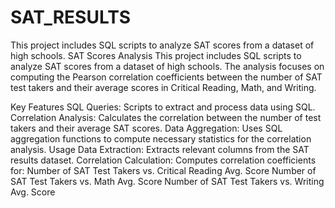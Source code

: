 # SAT_RESULTS
This project includes SQL scripts to analyze SAT scores from a dataset of high schools.
SAT Scores Analysis
This project includes SQL scripts to analyze SAT scores from a dataset of high schools. The analysis focuses on computing the Pearson correlation coefficients between the number of SAT test takers and their average scores in Critical Reading, Math, and Writing.

Key Features
SQL Queries: Scripts to extract and process data using SQL.
Correlation Analysis: Calculates the correlation between the number of test takers and their average SAT scores.
Data Aggregation: Uses SQL aggregation functions to compute necessary statistics for the correlation analysis.
Usage
Data Extraction: Extracts relevant columns from the SAT results dataset.
Correlation Calculation: Computes correlation coefficients for:
Number of SAT Test Takers vs. Critical Reading Avg. Score
Number of SAT Test Takers vs. Math Avg. Score
Number of SAT Test Takers vs. Writing Avg. Score
